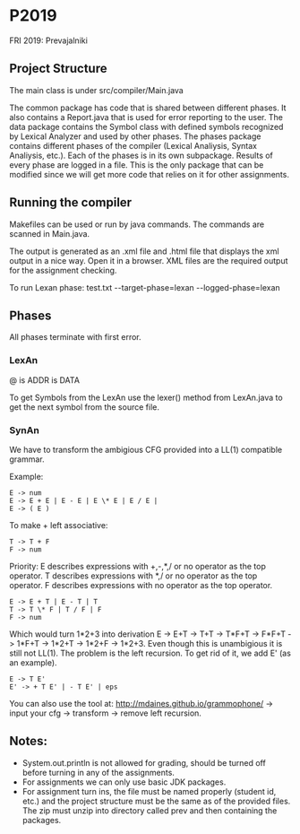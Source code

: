 # P2019
FRI 2019: Prevajalniki

## Project Structure
The main class is under src/compiler/Main.java

The common package has code that is shared between different phases.  It also contains a Report.java that is used for error reporting to the user.
The data package contains the Symbol class with defined symbols recognized by Lexical Analyzer and used by other phases.
The phases package contains different phases of the compiler (Lexical Analiysis, Syntax Analiysis, etc.). Each of the phases is in its own subpackage. Results of every phase are logged in a file. This is the only package that can be modified since we will get more code that relies on it for other assignments.

## Running the compiler
Makefiles can be used or run by java commands. The commands are scanned in Main.java.

The output is generated as an .xml file and .html file that displays the xml output in a nice way. Open it in a browser. XML files are the required output for the assignment checking.

To run Lexan phase:
test.txt --target-phase=lexan --logged-phase=lexan

## Phases
All phases terminate with first error. 

### LexAn
@ is ADDR
  is DATA

To get Symbols from the LexAn use the lexer() method from LexAn.java to get the next symbol from the source file.

### SynAn

We have to transform the ambigious CFG provided into a LL(1) compatible grammar. 

Example:
```
E -> num
E -> E + E | E - E | E \* E | E / E |
E -> ( E )
```
To make + left associative:
```
T -> T + F
F -> num
```
Priority:
E describes expressions with +,-,\*,/ or no operator as the top operator.
T describes expressions with \*,/ or no operator as the top operator.
F describes expressions with no operator as the top operator.
```
E -> E + T | E - T | T
T -> T \* F | T / F | F
F -> num
```
Which would turn 1\*2+3 into derivation E -> E+T -> T+T -> T\*F+T -> F\*F+T -> 1\*F+T -> 1\*2+T -> 1\*2+F -> 1\*2+3. Even though this is unambigious it is still not LL(1).
The problem is the left recursion. To get rid of it, we add E' (as an example).
```
E -> T E'
E' -> + T E' | - T E' | eps
```
You can also use the tool at: http://mdaines.github.io/grammophone/ -> input your cfg -> transform -> remove left recursion.

## Notes:
- System.out.println is not allowed for grading, should be turned off before turning in any of the assignments.
- For assignments we can only use basic JDK packages.
- For assignment turn ins, the file must be named properly (student id, etc.) and the project structure must be the same as of the provided files. The zip must unzip into directory called prev and then containing the packages.
